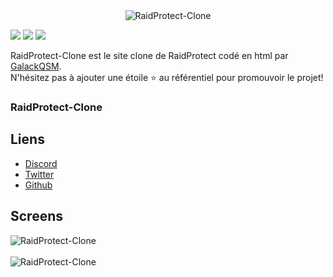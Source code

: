 <center><img alt="RaidProtect-Clone" src="https://i.imgur.com/Q8MoGOa.png"></center>

[![](https://img.shields.io/discord/745382663896039496.svg?logo=discord&colorB=7289DA)](https://discord.gg/XH7zQ8s)
[![](https://img.shields.io/badge/discord.js-v12.0.0--dev-blue.svg?logo=npm)](https://github.com/discordjs)
[![](https://img.shields.io/badge/paypal-donate-blue.svg)](https://paypal.me/GalackQSM)

RaidProtect-Clone est le site clone de RaidProtect codé en html par [GalackQSM](https://github.com/GalackQSM).  
N'hésitez pas à ajouter une étoile ⭐ au référentiel pour promouvoir le projet!

### RaidProtect-Clone

## Liens

*   [Discord](https://discord.gg/XH7zQ8s)
*   [Twitter](https://twitter.com/Galack_QSM)
*   [Github](https://github.com/GalackQSM/)

## Screens
<img alt="RaidProtect-Clone" src="https://i.imgur.com/N10LdIW.png"><br>  
<img alt="RaidProtect-Clone" src="https://i.imgur.com/NFiJuxG.png"><br>  

